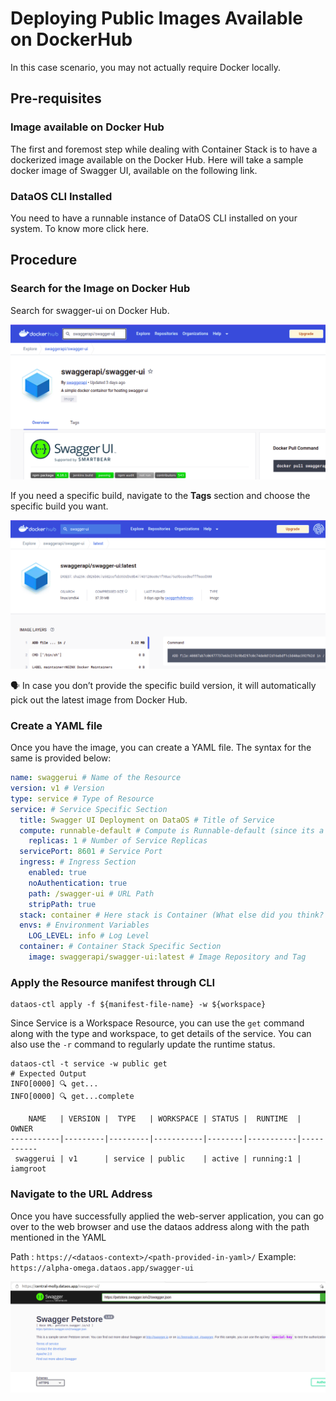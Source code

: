 # Deploying Public Images Available on DockerHub

In this case scenario, you may not actually require Docker locally.

## Pre-requisites

### **Image available on Docker Hub**

The first and foremost step while dealing with Container Stack is to have a dockerized image available on the Docker Hub. Here will take a sample docker image of Swagger UI, available on the following link.

### **DataOS CLI Installed**

You need to have a runnable instance of DataOS CLI installed on your system. To know more click here.

## Procedure

### **Search for the Image on Docker Hub**

Search for swagger-ui on Docker Hub. 

![Untitled](/resources/stacks/container/deploying_images_on_public_dockerhub/untitled.png)

If you need a specific build, navigate to the **Tags** section and choose the specific build you want.

![Untitled](/resources/stacks/container/deploying_images_on_public_dockerhub/untitled_1.png)

<aside>
🗣️ In case you don’t provide the specific build version, it will automatically pick out the latest image from Docker Hub.

</aside>

### **Create a YAML file**

Once you have the image, you can create a YAML file. The syntax for the same is provided below:

```yaml
name: swaggerui # Name of the Resource 
version: v1 # Version
type: service # Type of Resource
service: # Service Specific Section
  title: Swagger UI Deployment on DataOS # Title of Service
  compute: runnable-default # Compute is Runnable-default (since its a service)
	replicas: 1 # Number of Service Replicas
  servicePort: 8601 # Service Port
  ingress: # Ingress Section
    enabled: true
    noAuthentication: true
    path: /swagger-ui # URL Path
    stripPath: true
  stack: container # Here stack is Container (What else did you think? Beta, Gamma !!!)
  envs: # Environment Variables
    LOG_LEVEL: info # Log Level
  container: # Container Stack Specific Section
    image: swaggerapi/swagger-ui:latest # Image Repository and Tag
```

### **Apply the Resource manifest through CLI**

```shell
dataos-ctl apply -f ${manifest-file-name} -w ${workspace}
```

Since Service is a Workspace Resource, you can use the `get` command along with the type and workspace, to get details of the service. You can also use the `-r` command to regularly update the runtime status. 

```shell
dataos-ctl -t service -w public get
# Expected Output
INFO[0000] 🔍 get...                                     
INFO[0000] 🔍 get...complete                             

    NAME   | VERSION |  TYPE   | WORKSPACE | STATUS |  RUNTIME  |  OWNER     
-----------|---------|---------|-----------|--------|-----------|-----------
 swaggerui | v1      | service | public    | active | running:1 | iamgroot
```

### **Navigate to the URL Address**

Once you have successfully applied the web-server application, you can go over to the web browser and use the dataos address along with the path mentioned in the YAML

Path : `https://<dataos-context>/<path-provided-in-yaml>/`
Example: `https://alpha-omega.dataos.app/swagger-ui`

![Untitled](/resources/stacks/container/deploying_images_on_public_dockerhub/untitled_2.png)